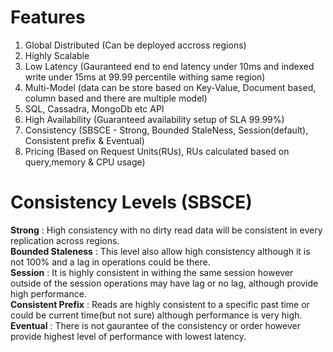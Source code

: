 # Features
  1. Global Distributed (Can be deployed accross regions)
  2. Highly Scalable
  3. Low Latency (Gauranteed end to end latency under 10ms and indexed write under 15ms at 99.99 percentile withing same region)  
  4. Multi-Model (data can be store based on Key-Value, Document based, column based and there are multiple model)
  5. SQL, Cassadra, MongoDb etc API
  6. High Availability (Guaranteed availability setup of SLA 99.99%)
  7. Consistency (SBSCE - Strong, Bounded StaleNess, Session(default), Consistent prefix & Eventual)
  8. Pricing (Based on Request Units(RUs), RUs calculated based on query,memory & CPU usage)
  
# Consistency Levels (SBSCE)
  <b>Strong</b> : High consistency with no dirty read data will be consistent in every replication across regions.<br>
  <b>Bounded Staleness</b> : This level also allow high consistency although it is not 100% and a lag in operations could be there.<br>
  <b>Session</b> : It is highly consistent in withing the same session however outside of the session operations may have lag or no lag, although provide high performance.<br>
  <b>Consistent Prefix</b> : Reads are highly consistent to a specific past time or could be current time(but not sure) although performance is very high.<br>
  <b>Eventual</b> : There is not gaurantee of the consistency or order however provide highest level of performance with lowest latency.<br>
  
  
  

